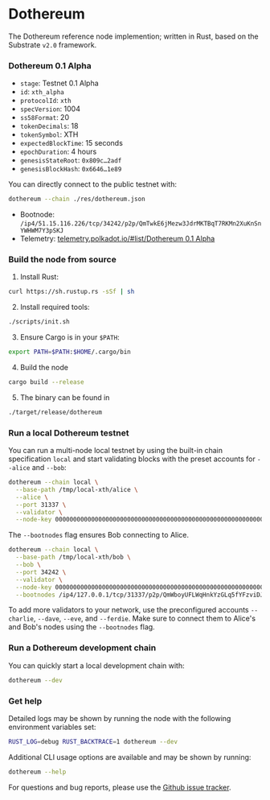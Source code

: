 # Dothereum

The Dothereum reference node implemention; written in Rust, based on the Substrate `v2.0` framework.

### Dothereum 0.1 Alpha

- `stage`: Testnet 0.1 Alpha
- `id`: `xth_alpha`
- `protocolId`: `xth`
- `specVersion`: 1004
- `ss58Format`: 20
- `tokenDecimals`: 18
- `tokenSymbol`: XTH
- `expectedBlockTime`: 15 seconds
- `epochDuration`: 4 hours
- `genesisStateRoot`: `0x809c…2adf`
- `genesisBlockHash`: `0x6646…1e89`

You can directly connect to the public testnet with:

```bash
dothereum --chain ./res/dothereum.json
```

- Bootnode: `/ip4/51.15.116.226/tcp/34242/p2p/QmTwkE6jMezw3JdrMKTBqT7RKMn2XuKnSnYWHWM7Y3pSKJ`
- Telemetry: [telemetry.polkadot.io/#list/Dothereum 0.1 Alpha](https://telemetry.polkadot.io/#list/Dothereum%200.1%20Alpha)

### Build the node from source

1. Install Rust:
  ```bash
  curl https://sh.rustup.rs -sSf | sh
  ```
2. Install required tools:
  ```bash
  ./scripts/init.sh
  ```
3. Ensure Cargo is in your `$PATH`:
  ```bash
  export PATH=$PATH:$HOME/.cargo/bin
  ```
4. Build the node
  ```bash
  cargo build --release
  ```
5. The binary can be found in
  ```bash
  ./target/release/dothereum
  ```

### Run a local Dothereum testnet

You can run a multi-node local testnet by using the built-in chain specification `local` and start validating blocks with the preset accounts for `--alice` and `--bob`:

```bash
dothereum --chain local \
  --base-path /tmp/local-xth/alice \
  --alice \
  --port 31337 \
  --validator \
  --node-key 00000000000000000000000000000000000000000000000000000000000a11c3
```

The `--bootnodes` flag ensures Bob connecting to Alice.

```bash
dothereum --chain local \
  --base-path /tmp/local-xth/bob \
  --bob \
  --port 34242 \
  --validator \
  --node-key 0000000000000000000000000000000000000000000000000000000000000b0b \
  --bootnodes /ip4/127.0.0.1/tcp/31337/p2p/QmWboyUFLWqHnkYzGLq5fYFzviDJbvuYG3RNNK5r8xZkYG
```

To add more validators to your network, use the preconfigured accounts `--charlie`, `--dave`, `--eve`, and `--ferdie`. Make sure to connect them to Alice's and Bob's nodes using the `--bootnodes` flag.

### Run a Dothereum development chain

You can quickly start a local development chain with:

```bash
dothereum --dev
```

### Get help

Detailed logs may be shown by running the node with the following environment variables set:

```bash
RUST_LOG=debug RUST_BACKTRACE=1 dothereum --dev
```

Additional CLI usage options are available and may be shown by running:

```bash
dothereum --help
```

For questions and bug reports, please use the [Github issue tracker](https://github.com/dothereum/dothereum/issues).
